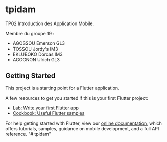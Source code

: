 # tpidam

TP02 Introduction des Application Mobile.

Membre du groupe 19 :
- AGOSSOU Emerson GL3
- TOSSOU Jordy's IM3
- EKLUBOKO Dorcas IM3
- AGOGNON Ulrich GL3

## Getting Started

This project is a starting point for a Flutter application.

A few resources to get you started if this is your first Flutter project:

- [Lab: Write your first Flutter app](https://flutter.dev/docs/get-started/codelab)
- [Cookbook: Useful Flutter samples](https://flutter.dev/docs/cookbook)

For help getting started with Flutter, view our
[online documentation](https://flutter.dev/docs), which offers tutorials,
samples, guidance on mobile development, and a full API reference.
"# tpidam" 
